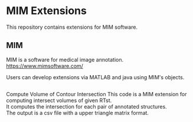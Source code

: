 # MIM Extensions
This repository contains extensions for MIM software.

## MIM 
MIM is a software for medical image annotation.
https://www.mimsoftware.com/

Users can develop extensions via MATLAB and java using MIM's objects.

##
Compute Volume of Contour Intersection
This code is a MIM extension for computing intersect volumes of given RTst. \
It computes the intersection for each pair of annotated structures. \
The output is a csv file with a upper triangle matrix format.

## 
